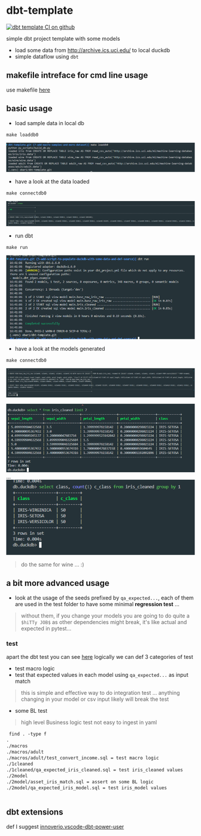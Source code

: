 # dbt-template

[![dbt template CI on github](https://github.com/obar1/dbt-template/actions/workflows/makefile.yml/badge.svg)](https://github.com/obar1/dbt-template/actions/workflows/makefile.yml)

simple dbt project template with some models
- load some data from http://archive.ics.uci.edu/ to local duckdb
- simple dataflow using `dbt`

## makefile intreface for cmd line usage

use makefile [here](./Makefile)

## basic usage

- load sample data in local db
```shell
make loaddb0
```
![Alt text](others/image-0.png)

- have a look at the data loaded
```shell
make connectdb0
```
![Alt text](others/image-1.png)

- run dbt 
```shell
make run
```
![Alt text](others/image-2.png)

- have a look at the models generated
```shell
make connectdb0
```
![Alt text](others/image-3.png)

![Alt text](others/image-4.png)
...
![Alt text](others/image-5.png)

> do the same for wine ... :)

## a bit more advanced usage

- look at the usage of the seeds prefixed by `qa_expected...`, each of them are used in the test folder to have some minimal **regression test** ...
> without them, if you change your models you are going to do quite a `$hiTTy JOB$` as other dependencies might break, it's like actual and expected in pytest...

### test

apart the dbt test you can see [here](https://docs.getdbt.com/docs/build/tests)
logically we can def 3 categories of test
- test macro logic
- test that expected values in each model using `qa_expected...` as input match 
> this is simple and effective way to do integration test ...  anything changing in your model or csv input likely will break the test
- some BL test
> high level Business logic test not easy to ingest in yaml 

```shell
 find . -type f
.
./macros
./macros/adult
./macros/adult/test_convert_income.sql = test macro logic
./1cleaned
./1cleaned/qa_expected_iris_cleaned.sql = test iris_cleaned values
./2model
./2model/asset_iris_match.sql = assert on some BL logic
./2model/qa_expected_iris_model.sql = test iris_model values
 
```

## dbt extensions

def I suggest [innoverio.vscode-dbt-power-user](https://github.com/AltimateAI/vscode-dbt-power-user)
